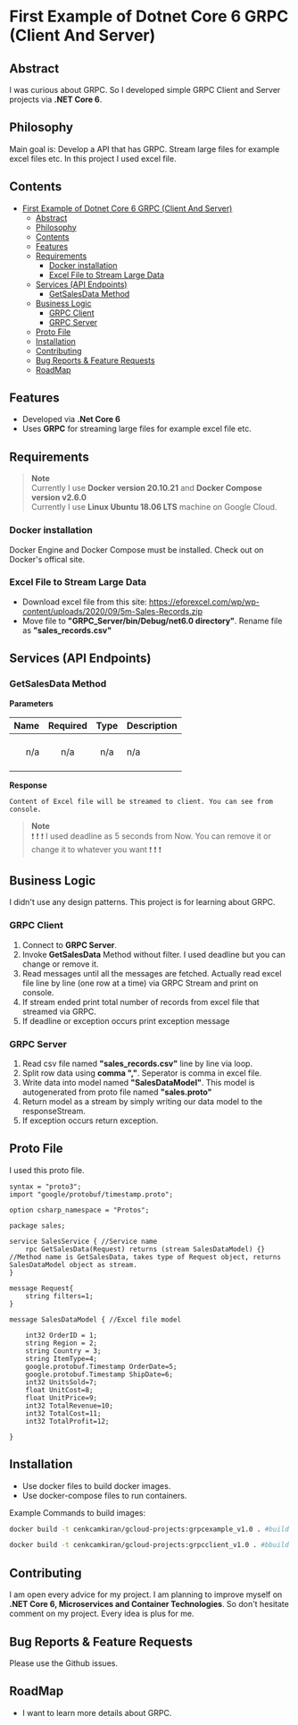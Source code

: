 # First Example of Dotnet Core 6 GRPC (Client And Server)

## Abstract

I was curious about GRPC. So I developed simple GRPC Client and Server projects via **.NET Core 6**.

## Philosophy

Main goal is: Develop a API that has GRPC. Stream large files for example excel files etc. In this project I used excel file.

## Contents

- [First Example of Dotnet Core 6 GRPC (Client And Server)](#first-example-of-dotnet-core-6-grpc-client-and-server)
  - [Abstract](#abstract)
  - [Philosophy](#philosophy)
  - [Contents](#contents)
  - [Features](#features)
  - [Requirements](#requirements)
    - [Docker installation](#docker-installation)
    - [Excel File to Stream Large Data](#excel-file-to-stream-large-data)
  - [Services (API Endpoints)](#services-api-endpoints)
    - [GetSalesData Method](#getsalesdata-method)
  - [Business Logic](#business-logic)
    - [GRPC Client](#grpc-client)
    - [GRPC Server](#grpc-server)
  - [Proto File](#proto-file)
  - [Installation](#installation)
  - [Contributing](#contributing)
  - [Bug Reports \& Feature Requests](#bug-reports--feature-requests)
  - [RoadMap](#roadmap)

## Features

- Developed via **.Net Core 6**
- Uses **GRPC** for streaming large files for example excel file etc.

## Requirements

> **Note** <br />
> Currently I use **Docker version 20.10.21** and **Docker Compose version v2.6.0** <br />
> Currently I use **Linux Ubuntu 18.06 LTS** machine on Google Cloud. <br />

### Docker installation

Docker Engine and Docker Compose must be installed. Check out on Docker's offical site.

### Excel File to Stream Large Data

- Download excel file from this site: <https://eforexcel.com/wp/wp-content/uploads/2020/09/5m-Sales-Records.zip>
- Move file to **"GRPC_Server/bin/Debug/net6.0 directory"**. Rename file as **"sales_records.csv"**

## Services (API Endpoints)

### GetSalesData Method

**Parameters**

|          Name | Required |  Type   | Description                                                                                                                                                           |
| -------------:|:--------:|:-------:| --------------------------------------------------------------------------------------------------------------------------------------------------------------------- |
|     n/a | n/a | n/a | <br/> n/a <br/><br/>                                                                     |

**Response**

```
Content of Excel file will be streamed to client. You can see from console.
```

> **Note** <br />
> :exclamation: :exclamation: :exclamation: I used deadline as 5 seconds from Now. You can remove it or change it to whatever you want :exclamation: :exclamation: :exclamation: <br />

## Business Logic

I didn't use any design patterns. This project is for learning about GRPC.

### GRPC Client

1. Connect to **GRPC Server**.
2. Invoke **GetSalesData** Method without filter. I used deadline but you can change or remove it.
3. Read messages until all the messages are fetched. Actually read excel file line by line (one row at a time) via GRPC Stream and print on console.
4. If stream ended print total number of records from excel file that streamed via GRPC.
5. If deadline or exception occurs print exception message

### GRPC Server

1. Read csv file named **"sales_records.csv"** line by line via loop.
2. Split row data using **comma ","**. Seperator is comma in excel file.
3. Write data into model named **"SalesDataModel"**. This model is autogenerated from proto file named **"sales.proto"**
4. Return model as a stream by simply writing our data model to the responseStream.
5. If exception occurs return exception.

## Proto File

I used this proto file.

```
syntax = "proto3";
import "google/protobuf/timestamp.proto";

option csharp_namespace = "Protos";

package sales;

service SalesService { //Service name
    rpc GetSalesData(Request) returns (stream SalesDataModel) {} //Method name is GetSalesData, takes type of Request object, returns SalesDataModel object as stream.  
}

message Request{
    string filters=1;
}

message SalesDataModel { //Excel file model

    int32 OrderID = 1;
    string Region = 2;
    string Country = 3;
    string ItemType=4;
    google.protobuf.Timestamp OrderDate=5;
    google.protobuf.Timestamp ShipDate=6;
    int32 UnitsSold=7;
    float UnitCost=8;
    float UnitPrice=9;
    int32 TotalRevenue=10;
    int32 TotalCost=11;
    int32 TotalProfit=12;

}

```

## Installation

- Use docker files to build docker images.
- Use docker-compose files to run containers.

Example Commands to build images:

```bash
docker build -t cenkcamkiran/gcloud-projects:grpcexample_v1.0 . #build to use grpc server

docker build -t cenkcamkiran/gcloud-projects:grpcclient_v1.0 . #bbuild to use grpc client

```

## Contributing

I am open every advice for my project. I am planning to improve myself on **.NET Core 6, Microservices and Container Technologies**. So don't hesitate comment on my project. Every idea is plus for me.

## Bug Reports & Feature Requests

Please use the Github issues.

## RoadMap

- I want to learn more details about GRPC.
